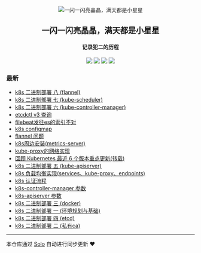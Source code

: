 <p align="center"><img alt="一闪一闪亮晶晶，满天都是小星星" src="https://static.b3log.org/images/brand/solo-32.png"></p><h2 align="center">
一闪一闪亮晶晶，满天都是小星星
</h2>

<h4 align="center">记录犯二的历程</h4>
<p align="center"><a title="一闪一闪亮晶晶，满天都是小星星" target="_blank" href="https://github.com/xingxingdegit/solo-blog"><img src="https://img.shields.io/github/last-commit/xingxingdegit/solo-blog.svg?style=flat-square&color=FF9900"></a>
<a title="GitHub repo size in bytes" target="_blank" href="https://github.com/xingxingdegit/solo-blog"><img src="https://img.shields.io/github/repo-size/xingxingdegit/solo-blog.svg?style=flat-square"></a>
<a title="Solo Version" target="_blank" href="https://github.com/b3log/solo/releases"><img src="https://img.shields.io/badge/solo-3.6.6-f1e05a.svg?style=flat-square&color=blueviolet"></a>
<a title="Hits" target="_blank" href="https://github.com/b3log/hits"><img src="https://hits.b3log.org/xingxingdegit/solo-blog.svg"></a></p>

### 最新

* [k8s 二进制部署 八 (flannel)](https://www.yxingxing.net/articles/2019/11/23/1574498235951.html)
* [k8s 二进制部署 七 (kube-scheduler)](https://www.yxingxing.net/articles/2019/11/23/1574491784972.html)
* [k8s 二进制部署 六 (kube-controller-manager)](https://www.yxingxing.net/articles/2019/11/23/1574481204488.html)
* [etcdctl v3 查询](https://www.yxingxing.net/articles/2019/11/21/1574306668270.html)
* [filebeat发往es的索引不对](https://www.yxingxing.net/articles/2019/11/19/1574160820980.html)
* [k8s configmap](https://www.yxingxing.net/articles/2019/11/14/1573704105136.html)
* [flannel 问题](https://www.yxingxing.net/articles/2019/11/13/1573630418728.html)
* [k8s周边安装(metrics-server)](https://www.yxingxing.net/articles/2019/11/12/1573551802059.html)
* [kube-proxy的网络实现](https://www.yxingxing.net/articles/2019/11/08/1573199662127.html)
* [回顾 Kubernetes 最近 6 个版本重点更新(转载)](https://www.yxingxing.net/articles/2019/11/06/1573007207480.html)
* [k8s 二进制部署 五 (kube-apiserver)](https://www.yxingxing.net/articles/2019/11/06/1572999313764.html)
* [k8s 负载均衡实现(services、kube-proxy、endpoints)](https://www.yxingxing.net/articles/2019/11/04/1572843926441.html)
* [k8s 认证流程](https://www.yxingxing.net/articles/2019/10/30/1572424271739.html)
* [k8s-controller-manager 参数](https://www.yxingxing.net/articles/2019/10/30/1572423306696.html)
* [k8s-apiserver 参数](https://www.yxingxing.net/articles/2019/10/30/1572423121991.html)
* [k8s 二进制部署 三  (docker)](https://www.yxingxing.net/articles/2019/10/28/1572273802994.html)
* [k8s 二进制部署 一 (环境规划与基础)](https://www.yxingxing.net/articles/2019/10/26/1572061552442.html)
* [k8s 二进制部署 四 (etcd)](https://www.yxingxing.net/articles/2019/10/25/1571998499528.html)
* [k8s 二进制部署 二 (私有ca)](https://www.yxingxing.net/articles/2019/10/25/1571997217121.html)



---

本仓库通过 [Solo](https://github.com/b3log/solo) 自动进行同步更新 ❤️ 